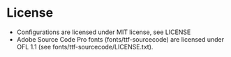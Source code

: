 License
=======

* Configurations are licensed under MIT license, see LICENSE
* Adobe Source Code Pro fonts (fonts/ttf-sourcecode) are licensed under OFL
  1.1 (see fonts/ttf-sourcecode/LICENSE.txt).
